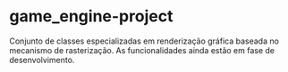 # game_engine-project
Conjunto de classes especializadas em renderização gráfica baseada no mecanismo de rasterização.
As funcionalidades ainda estão em fase de desenvolvimento.
